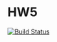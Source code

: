 # HW5
[![Build Status](https://travis-ci.org/vladyslav-p01/HW5.svg?branch=dev)](https://travis-ci.org/vladyslav-p01/HW5)
